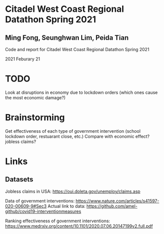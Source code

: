 # Citadel West Coast Regional Datathon Spring 2021
## Ming Fong, Seunghwan Lim, Peida Tian
Code and report for Citadel West Coast Regional Datathon Spring 2021

2021 Feburary 21

# TODO
Look at disruptions in economy due to lockdown orders (which ones cause the most economic damage?)

# Brainstorming
Get effectiveness of each type of government intervention (school lockdown order, restuarant close, etc.)
Compare with economic effect? jobless claims?

# Links
## Datasets
Jobless claims in USA: https://oui.doleta.gov/unemploy/claims.asp

Data of government interventions: https://www.nature.com/articles/s41597-020-00609-9#Sec3
    Actual link to data: https://github.com/amel-github/covid19-interventionmeasures


Ranking effectiveness of government interventions: https://www.medrxiv.org/content/10.1101/2020.07.06.20147199v2.full.pdf
